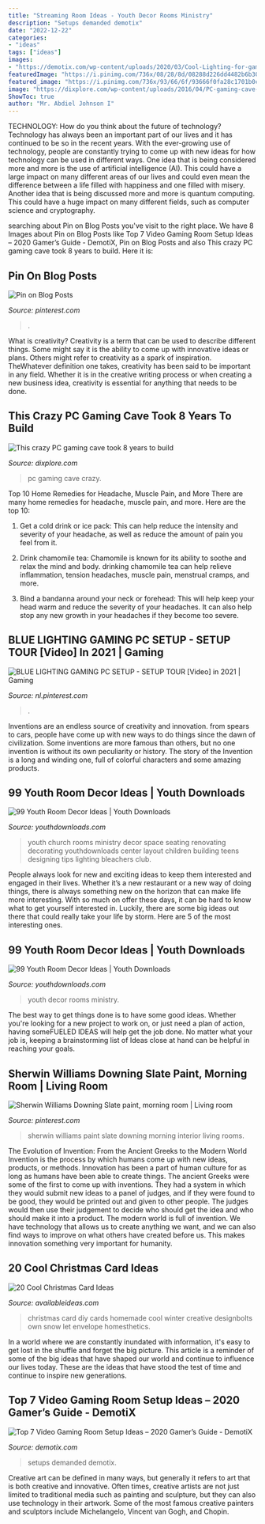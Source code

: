 ```yaml
---
title: "Streaming Room Ideas - Youth Decor Rooms Ministry"
description: "Setups demanded demotix"
date: "2022-12-22"
categories:
- "ideas"
tags: ["ideas"]
images:
- "https://demotix.com/wp-content/uploads/2020/03/Cool-Lighting-for-gaming-room.jpg"
featuredImage: "https://i.pinimg.com/736x/08/28/8d/08288d226dd4482b6b301521fee60a16.jpg"
featured_image: "https://i.pinimg.com/736x/93/66/6f/93666f0fa28c1701b0cb888f275f017c.jpg"
image: "https://dixplore.com/wp-content/uploads/2016/04/PC-gaming-cave-1024x577.jpg"
ShowToc: true
author: "Mr. Abdiel Johnson I"
---
```



TECHNOLOGY: How do you think about the future of technology?
Technology has always been an important part of our lives and it has continued to be so in the recent years. With the ever-growing use of technology, people are constantly trying to come up with new ideas for how technology can be used in different ways. One idea that is being considered more and more is the use of artificial intelligence (AI). This could have a large impact on many different areas of our lives and could even mean the difference between a life filled with happiness and one filled with misery. Another idea that is being discussed more and more is quantum computing. This could have a huge impact on many different fields, such as computer science and cryptography.

	

		
searching about Pin on Blog Posts you've visit to the right place. We have 8 Images about Pin on Blog Posts like Top 7 Video Gaming Room Setup Ideas – 2020 Gamer’s Guide - DemotiX, Pin on Blog Posts and also This crazy PC gaming cave took 8 years to build. Here it is:
		
    
## Pin On Blog Posts

<img loading=lazy src="https://i.pinimg.com/736x/08/28/8d/08288d226dd4482b6b301521fee60a16.jpg" onerror="this.onerror=null;this.src='https://tse4.mm.bing.net/th?id=OIP.61rD38UncnY3btu1YQ--rAHaHa&amp;pid=15.1';" alt="Pin on Blog Posts">

_Source: pinterest.com_

>. 

	

What is creativity?
Creativity is a term that can be used to describe different things. Some might say it is the ability to come up with innovative ideas or plans. Others might refer to creativity as a spark of inspiration. TheWhatever definition one takes, creativity has been said to be important in any field. Whether it is in the creative writing process or when creating a new business idea, creativity is essential for anything that needs to be done.

    
## This Crazy PC Gaming Cave Took 8 Years To Build

<img loading=lazy src="https://dixplore.com/wp-content/uploads/2016/04/PC-gaming-cave-1024x577.jpg" onerror="this.onerror=null;this.src='https://tse3.mm.bing.net/th?id=OIP.LZhAiu2otLJaG1SEPhlpkwHaEL&amp;pid=15.1';" alt="This crazy PC gaming cave took 8 years to build">

_Source: dixplore.com_

>pc gaming cave crazy. 

	

Top 10 Home Remedies for Headache, Muscle Pain, and More
There are many home remedies for headache, muscle pain, and more. Here are the top 10:
1. Get a cold drink or ice pack: This can help reduce the intensity and severity of your headache, as well as reduce the amount of pain you feel from it.

2. Drink chamomile tea: Chamomile is known for its ability to soothe and relax the mind and body. drinking chamomile tea can help relieve inflammation, tension headaches, muscle pain, menstrual cramps, and more.

3. Bind a bandanna around your neck or forehead: This will help keep your head warm and reduce the severity of your headaches. It can also help stop any new growth in your headaches if they become too severe.


    
## BLUE LIGHTING GAMING PC SETUP - SETUP TOUR [Video] In 2021 | Gaming

<img loading=lazy src="https://i.pinimg.com/736x/93/66/6f/93666f0fa28c1701b0cb888f275f017c.jpg" onerror="this.onerror=null;this.src='https://tse2.mm.bing.net/th?id=OIP.7AiPh3eOPxCMKf_BJPF2FQHaNK&amp;pid=15.1';" alt="BLUE LIGHTING GAMING PC SETUP - SETUP TOUR [Video] in 2021 | Gaming">

_Source: nl.pinterest.com_

>. 

	

Inventions are an endless source of creativity and innovation. from spears to cars, people have come up with new ways to do things since the dawn of civilization. Some inventions are more famous than others, but no one invention is without its own peculiarity or history. The story of the Invention is a long and winding one, full of colorful characters and some amazing products.

    
## 99 Youth Room Decor Ideas | Youth Downloads

<img loading=lazy src="https://www.youthdownloads.com/wp-content/uploads/2016/02/DSC_0265.jpeg" onerror="this.onerror=null;this.src='https://tse4.mm.bing.net/th?id=OIP.w6XBeQEjCub_SORlUMrx2wHaE9&amp;pid=15.1';" alt="99 Youth Room Decor Ideas | Youth Downloads">

_Source: youthdownloads.com_

>youth church rooms ministry decor space seating renovating decorating youthdownloads center layout children building teens designing tips lighting bleachers club. 

	

People always look for new and exciting ideas to keep them interested and engaged in their lives. Whether it’s a new restaurant or a new way of doing things, there is always something new on the horizon that can make life more interesting. With so much on offer these days, it can be hard to know what to get yourself interested in. Luckily, there are some big ideas out there that could really take your life by storm. Here are 5 of the most interesting ones.

    
## 99 Youth Room Decor Ideas | Youth Downloads

<img loading=lazy src="https://www.youthdownloads.com/wp-content/uploads/2016/02/11817200_10205793178123278_6898230254601132643_n-1.jpg" onerror="this.onerror=null;this.src='https://tse4.mm.bing.net/th?id=OIP.7oSs4gHdETjDTbi7D8CMEgHaJ4&amp;pid=15.1';" alt="99 Youth Room Decor Ideas | Youth Downloads">

_Source: youthdownloads.com_

>youth decor rooms ministry. 

	

The best way to get things done is to have some good ideas. Whether you're looking for a new project to work on, or just need a plan of action, having someFUELED IDEAS will help get the job done. No matter what your job is, keeping a brainstorming list of Ideas close at hand can be helpful in reaching your goals.

    
## Sherwin Williams Downing Slate Paint, Morning Room | Living Room

<img loading=lazy src="https://i.pinimg.com/736x/3e/7a/99/3e7a9972374e484cac036ecd2d820cc8.jpg" onerror="this.onerror=null;this.src='https://tse2.mm.bing.net/th?id=OIP.C3K-L5Nf2QUEB5fTecNfCgHaFF&amp;pid=15.1';" alt="Sherwin Williams Downing Slate paint, morning room | Living room">

_Source: pinterest.com_

>sherwin williams paint slate downing morning interior living rooms. 

	

The Evolution of Invention: From the Ancient Greeks to the Modern World
Invention is the process by which humans come up with new ideas, products, or methods. Innovation has been a part of human culture for as long as humans have been able to create things. The ancient Greeks were some of the first to come up with inventions. They had a system in which they would submit new ideas to a panel of judges, and if they were found to be good, they would be printed out and given to other people. The judges would then use their judgement to decide who should get the idea and who should make it into a product.
The modern world is full of invention. We have technology that allows us to create anything we want, and we can also find ways to improve on what others have created before us. This makes innovation something very important for humanity.

    
## 20 Cool Christmas Card Ideas

<img loading=lazy src="http://availableideas.com/wp-content/uploads/2015/11/Let-it-Snow-Beautiful-Christmas-Card-Ideas.jpg" onerror="this.onerror=null;this.src='https://tse2.mm.bing.net/th?id=OIP.f6ZmFsPZXDcp93jso9gTKAHaKj&amp;pid=15.1';" alt="20 Cool Christmas Card Ideas">

_Source: availableideas.com_

>christmas card diy cards homemade cool winter creative designbolts own snow let envelope homesthetics. 

	

In a world where we are constantly inundated with information, it's easy to get lost in the shuffle and forget the big picture. This article is a reminder of some of the big ideas that have shaped our world and continue to influence our lives today. These are the ideas that have stood the test of time and continue to inspire new generations.

    
## Top 7 Video Gaming Room Setup Ideas – 2020 Gamer’s Guide - DemotiX

<img loading=lazy src="https://demotix.com/wp-content/uploads/2020/03/Cool-Lighting-for-gaming-room.jpg" onerror="this.onerror=null;this.src='https://tse4.mm.bing.net/th?id=OIP.bNojg5VcqtAozCEersmLgAHaDt&amp;pid=15.1';" alt="Top 7 Video Gaming Room Setup Ideas – 2020 Gamer’s Guide - DemotiX">

_Source: demotix.com_

>setups demanded demotix. 

	

Creative art can be defined in many ways, but generally it refers to art that is both creative and innovative. Often times, creative artists are not just limited to traditional media such as painting and sculpture, but they can also use technology in their artwork. Some of the most famous creative painters and sculptors include Michelangelo, Vincent van Gogh, and Chopin.

